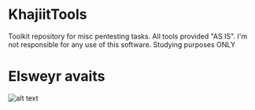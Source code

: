 KhajiitTools
====

Toolkit repository for misc pentesting tasks. All tools provided "AS IS". 
I'm not responsible for any use of this software. Studying purposes ONLY

Elsweyr avaits 
====
![alt text](https://i.imgur.com/0fT7JL0.jpg "Khajiit")
